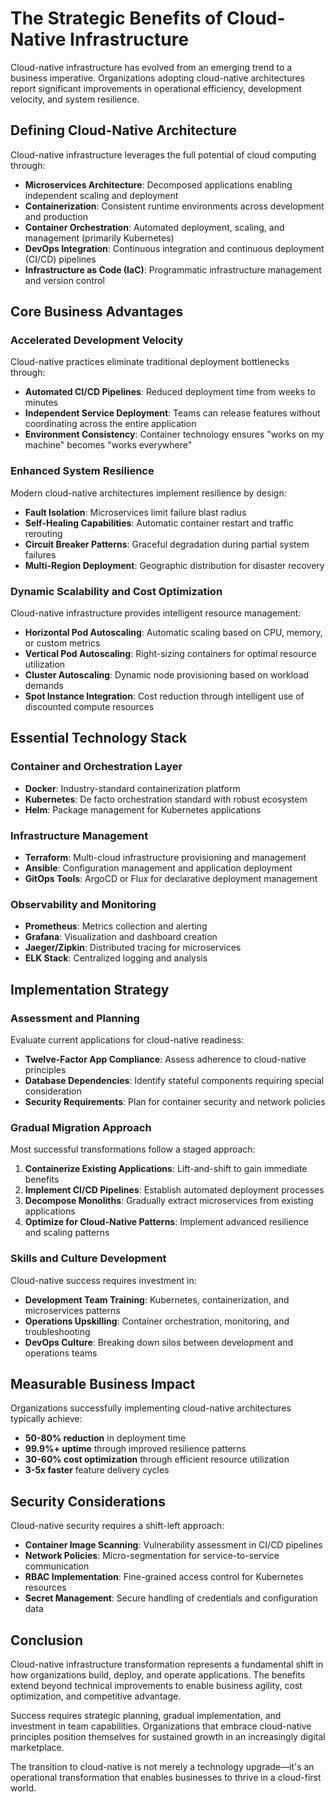 # The Strategic Benefits of Cloud-Native Infrastructure

Cloud-native infrastructure has evolved from an emerging trend to a business imperative. Organizations adopting cloud-native architectures report significant improvements in operational efficiency, development velocity, and system resilience.

## Defining Cloud-Native Architecture

Cloud-native infrastructure leverages the full potential of cloud computing through:

- **Microservices Architecture**: Decomposed applications enabling independent scaling and deployment
- **Containerization**: Consistent runtime environments across development and production
- **Container Orchestration**: Automated deployment, scaling, and management (primarily Kubernetes)
- **DevOps Integration**: Continuous integration and continuous deployment (CI/CD) pipelines
- **Infrastructure as Code (IaC)**: Programmatic infrastructure management and version control

## Core Business Advantages

### Accelerated Development Velocity
Cloud-native practices eliminate traditional deployment bottlenecks through:
- **Automated CI/CD Pipelines**: Reduced deployment time from weeks to minutes
- **Independent Service Deployment**: Teams can release features without coordinating across the entire application
- **Environment Consistency**: Container technology ensures "works on my machine" becomes "works everywhere"

### Enhanced System Resilience
Modern cloud-native architectures implement resilience by design:
- **Fault Isolation**: Microservices limit failure blast radius
- **Self-Healing Capabilities**: Automatic container restart and traffic rerouting
- **Circuit Breaker Patterns**: Graceful degradation during partial system failures
- **Multi-Region Deployment**: Geographic distribution for disaster recovery

### Dynamic Scalability and Cost Optimization
Cloud-native infrastructure provides intelligent resource management:
- **Horizontal Pod Autoscaling**: Automatic scaling based on CPU, memory, or custom metrics
- **Vertical Pod Autoscaling**: Right-sizing containers for optimal resource utilization
- **Cluster Autoscaling**: Dynamic node provisioning based on workload demands
- **Spot Instance Integration**: Cost reduction through intelligent use of discounted compute resources

## Essential Technology Stack

### Container and Orchestration Layer
- **Docker**: Industry-standard containerization platform
- **Kubernetes**: De facto orchestration standard with robust ecosystem
- **Helm**: Package management for Kubernetes applications

### Infrastructure Management
- **Terraform**: Multi-cloud infrastructure provisioning and management
- **Ansible**: Configuration management and application deployment
- **GitOps Tools**: ArgoCD or Flux for declarative deployment management

### Observability and Monitoring
- **Prometheus**: Metrics collection and alerting
- **Grafana**: Visualization and dashboard creation
- **Jaeger/Zipkin**: Distributed tracing for microservices
- **ELK Stack**: Centralized logging and analysis

## Implementation Strategy

### Assessment and Planning
Evaluate current applications for cloud-native readiness:
- **Twelve-Factor App Compliance**: Assess adherence to cloud-native principles
- **Database Dependencies**: Identify stateful components requiring special consideration
- **Security Requirements**: Plan for container security and network policies

### Gradual Migration Approach
Most successful transformations follow a staged approach:
1. **Containerize Existing Applications**: Lift-and-shift to gain immediate benefits
2. **Implement CI/CD Pipelines**: Establish automated deployment processes
3. **Decompose Monoliths**: Gradually extract microservices from existing applications
4. **Optimize for Cloud-Native Patterns**: Implement advanced resilience and scaling patterns

### Skills and Culture Development
Cloud-native success requires investment in:
- **Development Team Training**: Kubernetes, containerization, and microservices patterns
- **Operations Upskilling**: Container orchestration, monitoring, and troubleshooting
- **DevOps Culture**: Breaking down silos between development and operations teams

## Measurable Business Impact

Organizations successfully implementing cloud-native architectures typically achieve:
- **50-80% reduction** in deployment time
- **99.9%+ uptime** through improved resilience patterns
- **30-60% cost optimization** through efficient resource utilization
- **3-5x faster** feature delivery cycles

## Security Considerations

Cloud-native security requires a shift-left approach:
- **Container Image Scanning**: Vulnerability assessment in CI/CD pipelines
- **Network Policies**: Micro-segmentation for service-to-service communication
- **RBAC Implementation**: Fine-grained access control for Kubernetes resources
- **Secret Management**: Secure handling of credentials and configuration data

## Conclusion

Cloud-native infrastructure transformation represents a fundamental shift in how organizations build, deploy, and operate applications. The benefits extend beyond technical improvements to enable business agility, cost optimization, and competitive advantage.

Success requires strategic planning, gradual implementation, and investment in team capabilities. Organizations that embrace cloud-native principles position themselves for sustained growth in an increasingly digital marketplace.

The transition to cloud-native is not merely a technology upgrade—it's an operational transformation that enables businesses to thrive in a cloud-first world.

<!---
orig: cloud-native-benefits.md
id: cloud-native-benefits
idprev: 
date: 07-02-2025
author: Dzenis Zigo
title: The Strategic Benefits of Cloud-Native Infrastructure
description: Comprehensive analysis of cloud-native infrastructure benefits including accelerated development, enhanced resilience, and cost optimization strategies.
thumbnail: /pics/thumbnails/t1.png
tags: ["security"]
timetoread: 5
score: ODU=
-->
